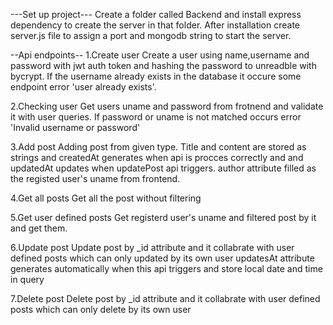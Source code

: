 ---Set up project---
Create a folder called Backend and install express dependency to create the server in that folder.
After installation create server.js file to assign a port and mongodb string to start the server.

--Api endpoints--
1.Create user 
Create a user using name,username and password with jwt auth token and hashing the password to unreadble with bycrypt.
If the username already exists in the database it occure some endpoint error 'user already exists'.

2.Checking user
Get users uname and password from frotnend and validate it with user queries.
If password or uname is not matched occurs error 'Invalid username or password'

3.Add post
Adding post from given type.
Title and content are stored as strings and createdAt generates when api is procces correctly and and updatedAt updates when updatePost api triggers.
author attribute filled as the registed user's uname from frontend.

4.Get all posts
Get all the post without filtering

5.Get user defined posts
Get registerd user's uname and filtered post by it and get them.

6.Update post
Update post by  _id attribute and it collabrate with user defined posts which can only updated by its own user
updatesAt attribute generates automatically when this api triggers and store local date and time in query

7.Delete post
Delete post by  _id attribute and it collabrate with user defined posts which can only delete by its own user
